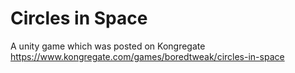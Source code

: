 # Circles in Space

A unity game which was posted on Kongregate
https://www.kongregate.com/games/boredtweak/circles-in-space
